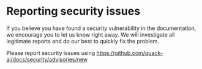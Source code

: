 # Reporting security issues

If you believe you have found a security vulnerability in the documentation, we encourage you to let us know right away. We will investigate all legitimate reports and do our best to quickly fix the problem.

Please report security issues using https://github.com/quack-ai/docs/security/advisories/new
